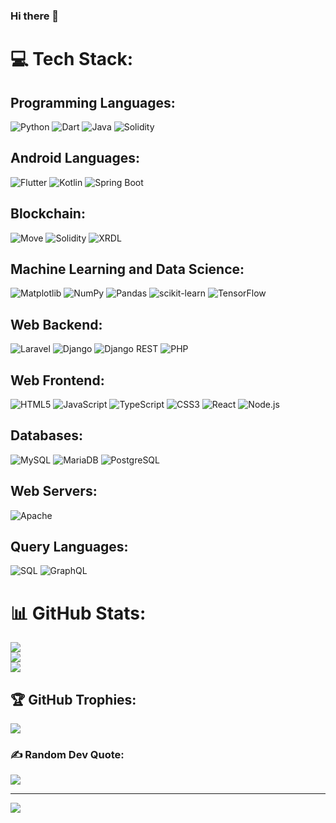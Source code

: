 ### Hi there 👋

<!--
**JOHNMULAMA/JOHNMULAMA** is a ✨ _special_ ✨ repository because its `README.md` (this file) appears on your GitHub profile.

Here are some ideas to get you started:

- 🔭 I’m currently working on ...
- 🌱 I’m currently learning ...
- 👯 I’m looking to collaborate on ...
- 🤔 I’m looking for help with ...
- 💬 Ask me about ...
- 📫 How to reach me: ...
- 😄 Pronouns: ...
- ⚡ Fun fact: ...
-->

# 💻 Tech Stack:
## Programming Languages:
![Python](https://img.shields.io/badge/Python-%231572B6.svg?style=for-the-badge&logo=python&logoColor=white)
![Dart](https://img.shields.io/badge/Dart-%231572B6.svg?style=for-the-badge&logo=dart&logoColor=white)
![Java](https://img.shields.io/badge/Java-%231572B6.svg?style=for-the-badge&logo=java&logoColor=white)
![Solidity](https://img.shields.io/badge/Solidity-%231572B6.svg?style=for-the-badge&logo=solidity&logoColor=white)

## Android Languages:
![Flutter](https://img.shields.io/badge/Flutter-%231572B6.svg?style=for-the-badge&logo=flutter&logoColor=white)
![Kotlin](https://img.shields.io/badge/Kotlin-%231572B6.svg?style=for-the-badge&logo=kotlin&logoColor=white)
![Spring Boot](https://img.shields.io/badge/Spring_Boot-%231572B6.svg?style=for-the-badge&logo=springboot&logoColor=white)

## Blockchain:
![Move](https://img.shields.io/badge/Move-%231572B6.svg?style=for-the-badge&logo=move&logoColor=white)
![Solidity](https://img.shields.io/badge/Solidity-%231572B6.svg?style=for-the-badge&logo=solidity&logoColor=white)
![XRDL](https://img.shields.io/badge/XRDL-%231572B6.svg?style=for-the-badge&logo=xrdl&logoColor=white)

## Machine Learning and Data Science:
![Matplotlib](https://img.shields.io/badge/Matplotlib-%231572B6.svg?style=for-the-badge&logo=matplotlib&logoColor=white)
![NumPy](https://img.shields.io/badge/NumPy-%231572B6.svg?style=for-the-badge&logo=numpy&logoColor=white)
![Pandas](https://img.shields.io/badge/Pandas-%231572B6.svg?style=for-the-badge&logo=pandas&logoColor=white)
![scikit-learn](https://img.shields.io/badge/scikit--learn-%231572B6.svg?style=for-the-badge&logo=scikit-learn&logoColor=white)
![TensorFlow](https://img.shields.io/badge/TensorFlow-%231572B6.svg?style=for-the-badge&logo=tensorflow&logoColor=white)

## Web Backend:
![Laravel](https://img.shields.io/badge/Laravel-%231572B6.svg?style=for-the-badge&logo=laravel&logoColor=white)
![Django](https://img.shields.io/badge/Django-%231572B6.svg?style=for-the-badge&logo=django&logoColor=white)
![Django REST](https://img.shields.io/badge/Django_REST-%231572B6.svg?style=for-the-badge&logo=django&logoColor=white)
![PHP](https://img.shields.io/badge/PHP-%231572B6.svg?style=for-the-badge&logo=php&logoColor=white)

## Web Frontend:
![HTML5](https://img.shields.io/badge/HTML5-%231572B6.svg?style=for-the-badge&logo=html5&logoColor=white)
![JavaScript](https://img.shields.io/badge/JavaScript-%231572B6.svg?style=for-the-badge&logo=javascript&logoColor=white)
![TypeScript](https://img.shields.io/badge/TypeScript-%231572B6.svg?style=for-the-badge&logo=typescript&logoColor=white)
![CSS3](https://img.shields.io/badge/CSS3-%231572B6.svg?style=for-the-badge&logo=css3&logoColor=white)
![React](https://img.shields.io/badge/React-%231572B6.svg?style=for-the-badge&logo=react&logoColor=white)
![Node.js](https://img.shields.io/badge/Node.js-%231572B6.svg?style=for-the-badge&logo=node.js&logoColor=white)

## Databases:
![MySQL](https://img.shields.io/badge/MySQL-%231572B6.svg?style=for-the-badge&logo=mysql&logoColor=white)
![MariaDB](https://img.shields.io/badge/MariaDB-%231572B6.svg?style=for-the-badge&logo=mariadb&logoColor=white)
![PostgreSQL](https://img.shields.io/badge/PostgreSQL-%231572B6.svg?style=for-the-badge&logo=postgresql&logoColor=white)

## Web Servers:
![Apache](https://img.shields.io/badge/Apache-%231572B6.svg?style=for-the-badge&logo=apache&logoColor=white)

## Query Languages:
![SQL](https://img.shields.io/badge/SQL-%231572B6.svg?style=for-the-badge&logo=sql&logoColor=white)
![GraphQL](https://img.shields.io/badge/GraphQL-%231572B6.svg?style=for-the-badge&logo=graphql&logoColor=white)

# 📊 GitHub Stats:
![](https://github-readme-stats.vercel.app/api?username=JOHNMULAMA&theme=react&hide_border=false&include_all_commits=true&count_private=true)<br/>
![](https://github-readme-stats.vercel.app/api/top-langs/?username=JOHNMULAMA&theme=react&hide_border=false&include_all_commits=true&count_private=true&layout=compact)<br/>
![](https://github-readme-streak-stats.herokuapp.com/?user=JOHNMULAMA&theme=react&hide_border=false)

## 🏆 GitHub Trophies:
![](https://github-profile-trophy.vercel.app/?username=JOHNMULAMA&theme=tokyonight&no-frame=false&no-bg=true&margin-w=4)

### ✍️ Random Dev Quote:
![](https://quotes-github-readme.vercel.app/api?type=vertical&theme=radical)

---
[![](https://visitcount.itsvg.in/api?id=JOHNMULAMA&icon=0&color=0)](https://visitcount.itsvg.in)
